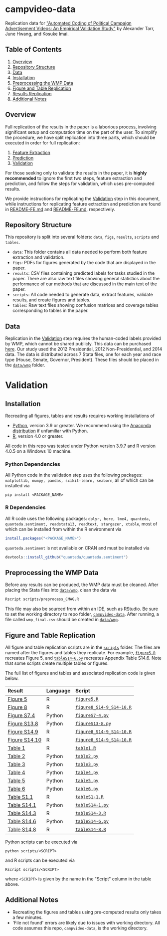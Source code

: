 # campvideo-data
Replication data for ["Automated Coding of Political Campaign Advertisement Videos: An Empirical Validation Study"]() by Alexander Tarr, June Hwang, and Kosuke Imai.

## Table of Contents
1. [Overview](#Overview)
2. [Repository Structure](#Repository-Structure)
3. [Data](#Data)
4. [Installation](#Installation)
5. [Preprocessing the WMP Data](#Preprocessing-the-WMP-Data)
6. [Figure and Table Replication](#Figure-and-Table-Replication)
7. [Results Replication](#Results-Replication)
8. [Additional Notes](#Additional-Notes)

## Overview
Full replication of the results in the paper is a laborious process, involving significant setup and computation time on the part of the user. To simplify the procedure, we have split replication into three parts, which should be executed in order for full replication: 
1. [Feature Extraction](README-FE.md#Feature-Extraction)
2. [Prediction](README-PR.md#Prediction)
3. [Validation](#Validation) 

For those seeking only to validate the results in the paper, it is **highly recommended** to ignore the first two steps, feature extraction and prediction, and follow the steps for validation, which uses pre-computed results.

We provide instructions for replicating the [Validation](#Validation) step in this document, while instructions for replicating feature extraction and prediction are found in [README-FE.md](README-FE.md) and [README-FE.md](README-PR.md), respectively.

## Repository Structure
This repository is split into several folders: ``data``, ``figs``, ``results``, ``scripts`` and ``tables``.
- ``data``: This folder contains all data needed to perform both feature extraction and validation.
- ``figs``: PDFs for figures generated by the code that are displayed in the paper.
- ``results``: CSV files containing predicted labels for tasks studied in the paper. There are also raw text files showing general statistics about the performance of our methods that are discussed in the main text of the paper.
- ``scripts``: All code needed to generate data, extract features, validate results, and create figures and tables.
- ``tables``: Raw text files showing confusion matrices and coverage tables corresponding to tables in the paper.

## Data
Replication in the [Validation](#Validation) step requires the human-coded labels provided by WMP, which cannot be shared publicly. This data can be purchased [here](https://mediaproject.wesleyan.edu/dataaccess/). Our study used the 2012 Presidential, 2012 Non-Presidential, and 2014 data. The data is distributed across 7 Stata files, one for each year and race type (House, Senate, Governor, President). These files should be placed in the [``data/wmp``](data/wmp) folder.

# Validation
## Installation
Recreating all figures, tables and results requires working installations of
- [Python](https://www.python.org/downloads/), version 3.9 or greater. We recommend using the [Anaconda distribution](https://www.anaconda.com/products/distribution) if unfamiliar with Python.
- [R](https://cran.r-project.org/src/base/R-4/), version 4.0 or greater.

All code in this repo was tested under Python version 3.9.7 and R version 4.0.5 on a Windows 10 machine. 

### Python Dependencies
All Python code in the validation step uses the following packages: ``matplotlib, numpy, pandas, scikit-learn, seaborn``, all of which can be installed via

```
pip install <PACKAGE_NAME>
````

### R Dependencies
All R code uses the following packages: ``dplyr, here, lme4, quanteda, quanteda.sentiment, readstata13, readtext, stargazer, xtable``, most of which can be installed from within the R environment via

```r
install.packages("<PACKAGE_NAME>")
```

``quanteda.sentiment`` is not available on CRAN and must be installed via

```r
devtools::install_github("quanteda/quanteda.sentiment")
```
    
## Preprocessing the WMP Data
Before any results can be produced, the WMP data must be cleaned. After placing the Stata files into [``data/wmp``](data/wmp), clean the data via

```sh
Rscript scripts/preprocess_CMAG.R
```

This file may also be sourced from within an IDE, such as RStudio. Be sure to set the working directory to repo folder, [``campvideo-data``](https://github.com/atarr3/campvideo-data). After running, a file called ``wmp_final.csv`` should be created in [``data/wmp``](data/wmp).

## Figure and Table Replication
All figure and table replication scripts are in the [``scripts``](scripts) folder. The files are named after the figures and tables they replicate. For example, [``figure5.R``](scripts/figure5.R) recreates Figure 5, and [``tableS14-6.py``](scripts/tableS14-6.py) recreates Appendix Table S14.6. Note that some scripts create multiple tables or figures.

The full list of figures and tables and associated replication code is given below.

| Result                                 | Language | Script                                                       |
| :------------------------------------- | :------- | :----------------------------------------------------------- |
| [Figure 5](figs/figure5.pdf)           | R        | [``figure5.R``](scripts/figure5.R)                           |
| [Figure 8](figs/figure8.pdf)           | R        | [``figure8_S14-9_S14-10.R``](scripts/figure8_S14-9_S14-10.R) |
| [Figure S7.4](figs/figureS7-4.pdf)     | Python   | [``figureS7-4.py``](scripts/figureS7-4.py)                   |
| [Figure S13.8](figs/figureS13-8.pdf)   | Python   | [``figureS13-8.py``](scripts/figureS13-8.py)                 |
| [Figure S14.9](figs/figureS14-9.pdf)   | R        | [``figure8_S14-9_S14-10.R``](scripts/figure8_S14-9_S14-10.R) |
| [Figure S14.10](figs/figureS14-10.pdf) | R        | [``figure8_S14-9_S14-10.R``](scripts/figure8_S14-9_S14-10.R) |
| [Table 1](tables/table1.txt)           | R        | [``table1.R``](scripts/table1.R)                             |
| [Table 2](tables/table2.txt)           | Python   | [``table2.py``](scripts/table2.py)                           |
| [Table 3](tables/table3.txt)           | Python   | [``table3.py``](scripts/table3.py)                           |
| [Table 4](tables/table4.txt)           | Python   | [``table4.py``](scripts/table4.py)                           |
| [Table 5](tables/table5.txt)           | Python   | [``table5.py``](scripts/table5.py)                           |
| [Table 6](tables/table6.txt)           | Python   | [``table6.py``](scripts/table6.py)                           |
| [Table S1.1](tables/tableS1-1.txt)     | R        | [``tableS1-1.R``](scripts/tableS1-1.R)                       |
| [Table S14.1](tables/tableS14-1.txt)   | Python   | [``tableS14-1.py``](scripts/tableS14-1.py)                   |
| [Table S14.3](tables/tableS14-3.txt)   | R        | [``tableS14-3.R``](scripts/tableS14-3.R)                     |
| [Table S14.6](tables/tableS14-6.txt)   | Python   | [``tableS14-6.py``](scripts/tableS14-6.py)                   |
| [Table S14.8](tables/tableS14-8.txt)   | R        | [``tableS14-8.R``](scripts/tableS14-8.R)                     |

Python scripts can be executed via

```
python scripts/<SCRIPT>
```

and R scripts can be executed via

```
Rscript scripts/<SCRIPT>
```

where ``<SCRIPT>`` is given by the name in the "Script" column in the table above.

## Additional Notes
- Recreating the figures and tables using pre-computed results only takes a few minutes.
- 'File not found' errors are likely due to issues with working directory. All code assumes this repo, `campvideo-data`, is the working directory.
